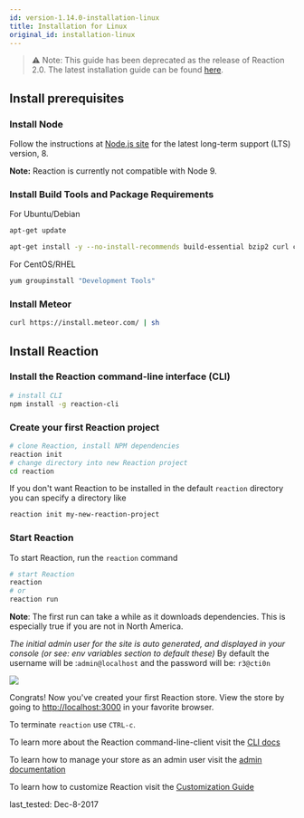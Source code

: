 ```yaml
---
id: version-1.14.0-installation-linux
title: Installation for Linux
original_id: installation-linux
---
```


> ⚠️ Note: This guide has been deprecated as the release of Reaction 2.0. The latest installation guide can be found [here](https://docs.reactioncommerce.com/docs/installation-reaction-platform).

## Install prerequisites

### Install Node

Follow the instructions at [Node.js site](https://nodejs.org) for the latest long-term support (LTS) version, 8.

**Note:** Reaction is currently not compatible with Node 9.

### Install Build Tools and Package Requirements

For Ubuntu/Debian

```sh
apt-get update

apt-get install -y --no-install-recommends build-essential bzip2 curl ca-certificates git python
```

For CentOS/RHEL

```sh
yum groupinstall "Development Tools"
```

### Install Meteor

```sh
curl https://install.meteor.com/ | sh
```

## Install Reaction

### Install the Reaction command-line interface (CLI)

```sh
# install CLI
npm install -g reaction-cli
```

### Create your first Reaction project

```sh
# clone Reaction, install NPM dependencies
reaction init
# change directory into new Reaction project
cd reaction
```

If you don't want Reaction to be installed in the default `reaction` directory you can
specify a directory like

```sh
reaction init my-new-reaction-project
```

### Start Reaction

To start Reaction, run the `reaction` command

```sh
# start Reaction
reaction
# or
reaction run
```

**Note**: The first run can take a while as it downloads dependencies. This is especially true if you are not in North America.

_The initial admin user for the site is auto generated, and displayed in your console (or see: env variables section to default these)_ By default the username will be :`admin@localhost` and the password will be: `r3@cti0n`

![](/assets/guide-installation-default-user.png)

Congrats! Now you've created your first Reaction store. View the store by going to <http://localhost:3000> in your favorite browser.

To terminate `reaction` use `CTRL-c`.

To learn more about the Reaction command-line-client visit the [CLI docs](reaction-cli.md)

To learn how to manage your store as an admin user visit the [admin documentation](dashboard.md)

To learn how to customize Reaction visit the [Customization Guide](tutorial.md)

last_tested: Dec-8-2017

